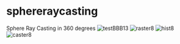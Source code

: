 # sphereraycasting
Sphere Ray Casting in 360 degrees
![testBBB13](https://user-images.githubusercontent.com/19920254/145660627-730c4ed8-cf8e-49a1-bd3e-af192053b477.jpg)
![raster8](https://user-images.githubusercontent.com/19920254/145660630-48570c94-f63e-46d2-a18e-446813ac83d1.png)
![hist8](https://user-images.githubusercontent.com/19920254/145660629-0cb69d84-faca-4002-92d4-6e55167b2936.png)
![caster8](https://user-images.githubusercontent.com/19920254/145660628-fcc2bff9-e53c-47ce-8f33-6ae30959bd8b.png)
